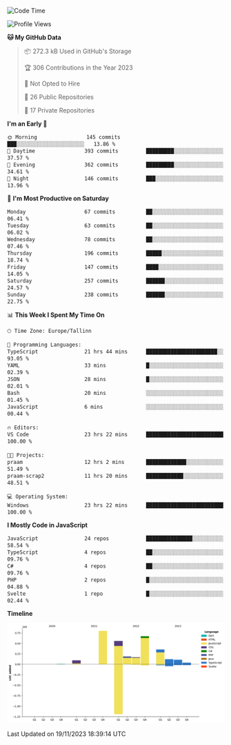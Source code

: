 <!--START_SECTION:waka-->
![Code Time](http://img.shields.io/badge/Code%20Time-475%20hrs%2049%20mins-blue)

![Profile Views](http://img.shields.io/badge/Profile%20Views-0-blue)

**🐱 My GitHub Data** 

> 📦 272.3 kB Used in GitHub's Storage 
 > 
> 🏆 306 Contributions in the Year 2023
 > 
> 🚫 Not Opted to Hire
 > 
> 📜 26 Public Repositories 
 > 
> 🔑 17 Private Repositories 
 > 
**I'm an Early 🐤** 

```text
🌞 Morning                145 commits         ███░░░░░░░░░░░░░░░░░░░░░░   13.86 % 
🌆 Daytime                393 commits         █████████░░░░░░░░░░░░░░░░   37.57 % 
🌃 Evening                362 commits         █████████░░░░░░░░░░░░░░░░   34.61 % 
🌙 Night                  146 commits         ███░░░░░░░░░░░░░░░░░░░░░░   13.96 % 
```
📅 **I'm Most Productive on Saturday** 

```text
Monday                   67 commits          ██░░░░░░░░░░░░░░░░░░░░░░░   06.41 % 
Tuesday                  63 commits          ██░░░░░░░░░░░░░░░░░░░░░░░   06.02 % 
Wednesday                78 commits          ██░░░░░░░░░░░░░░░░░░░░░░░   07.46 % 
Thursday                 196 commits         █████░░░░░░░░░░░░░░░░░░░░   18.74 % 
Friday                   147 commits         ████░░░░░░░░░░░░░░░░░░░░░   14.05 % 
Saturday                 257 commits         ██████░░░░░░░░░░░░░░░░░░░   24.57 % 
Sunday                   238 commits         ██████░░░░░░░░░░░░░░░░░░░   22.75 % 
```


📊 **This Week I Spent My Time On** 

```text
🕑︎ Time Zone: Europe/Tallinn

💬 Programming Languages: 
TypeScript               21 hrs 44 mins      ███████████████████████░░   93.05 % 
YAML                     33 mins             █░░░░░░░░░░░░░░░░░░░░░░░░   02.39 % 
JSON                     28 mins             █░░░░░░░░░░░░░░░░░░░░░░░░   02.01 % 
Bash                     20 mins             ░░░░░░░░░░░░░░░░░░░░░░░░░   01.45 % 
JavaScript               6 mins              ░░░░░░░░░░░░░░░░░░░░░░░░░   00.44 % 

🔥 Editors: 
VS Code                  23 hrs 22 mins      █████████████████████████   100.00 % 

🐱‍💻 Projects: 
praam                    12 hrs 2 mins       █████████████░░░░░░░░░░░░   51.49 % 
praam-scrap2             11 hrs 20 mins      ████████████░░░░░░░░░░░░░   48.51 % 

💻 Operating System: 
Windows                  23 hrs 22 mins      █████████████████████████   100.00 % 
```

**I Mostly Code in JavaScript** 

```text
JavaScript               24 repos            ███████████████░░░░░░░░░░   58.54 % 
TypeScript               4 repos             ██░░░░░░░░░░░░░░░░░░░░░░░   09.76 % 
C#                       4 repos             ██░░░░░░░░░░░░░░░░░░░░░░░   09.76 % 
PHP                      2 repos             █░░░░░░░░░░░░░░░░░░░░░░░░   04.88 % 
Svelte                   1 repo              █░░░░░░░░░░░░░░░░░░░░░░░░   02.44 % 
```



**Timeline**

![Lines of Code chart](https://raw.githubusercontent.com/Piilu/Piilu/main/assets/bar_graph.png)


 Last Updated on 19/11/2023 18:39:14 UTC
<!--END_SECTION:waka-->